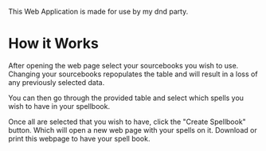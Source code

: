This Web Application is made for use by my dnd party.

# How it Works
After opening the web page select your sourcebooks you wish to use.
Changing your sourcebooks repopulates the table and will result in a loss of any previously selected data.

You can then go through the provided table and select which spells you wish to have in your spellbook.

Once all are selected that you wish to have, click the "Create Spellbook" button. Which will open a new web page with your spells on it. Download or print this webpage to have your spell book.
